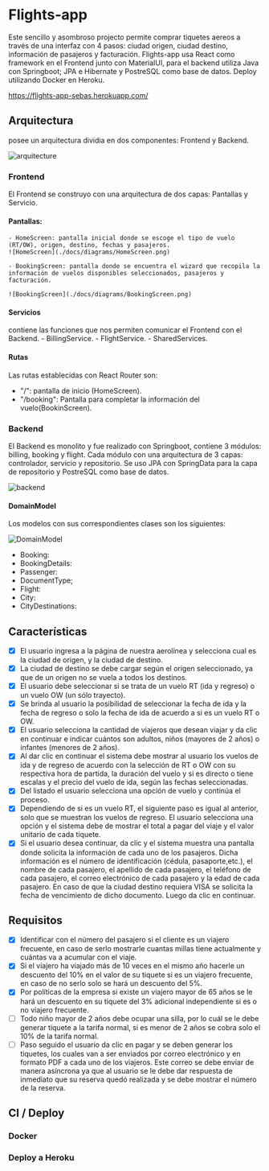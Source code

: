 # Flights-app
Este sencillo y asombroso projecto permite comprar tiquetes aereos a través de una interfaz con 4 pasos: ciudad origen, ciudad destino, información de  pasajeros y facturación. Flights-app usa React como framework en el Frontend junto con MaterialUI, para el backend utiliza Java con Springboot; JPA e Hibernate y PostreSQL como base de datos. Deploy utilizando Docker en Heroku.

https://flights-app-sebas.herokuapp.com/

## Arquitectura
posee un arquitectura dividia en dos componentes: Frontend y Backend.

![arquitecture](./docs/diagrams/Architecture.png)

### Frontend
El Frontend se construyo con una arquitectura de dos capas: Pantallas y Servicio.

#### Pantallas:

    - HomeScreen: pantalla inicial donde se escoge el tipo de vuelo (RT/OW), origen, destino, fechas y pasajeros.
    ![HomeScreen](./docs/diagrams/HomeScreen.png)

    - BookingScreen: pantalla donde se encuentra el wizard que recopila la información de vuelos disponibles seleccionados, pasajeros y facturación.

    ![BookingScreen](./docs/diagrams/BookingScreen.png)
        
#### Servicios 
contiene las funciones que nos permiten comunicar el Frontend con el Backend.
    - BillingService.
    - FlightService.
    - SharedServices.

#### Rutas
Las rutas establecidas con React Router son:
- "/": pantalla de inicio (HomeScreen).
- "/booking": Pantalla para completar la información del vuelo(BookinScreen).

        
### Backend
El Backend  es monolito y fue realizado con Springboot, contiene 3 módulos: billing, booking y flight. Cada módulo con una arquitectura de 3 capas: controlador, servicio y repositorio. Se uso JPA con SpringData para la capa de repositorio y PostreSQL como base de datos.

![backend](./docs/diagrams/Backend.png)

#### DomainModel
Los modelos con sus correspondientes clases son los siguientes:

![DomainModel](./docs/diagrams//DomainModel.png)

- Booking:
- BookingDetails:
- Passenger:
- DocumentType;
- Flight:
- City:
- CityDestinations:
## Características
- [x] El usuario ingresa a la página de nuestra aerolínea y selecciona cual es la ciudad de origen, y la ciudad de destino.
- [x] La ciudad de destino se debe cargar según el origen seleccionado, ya que de un origen no se vuela a todos los destinos.
- [x] El usuario debe seleccionar si se trata de un vuelo RT (ida y regreso) o un vuelo OW (un sólo trayecto).
- [x] Se brinda al usuario la posibilidad de seleccionar la fecha de ida y la fecha de regreso o solo la fecha de ida de acuerdo a si es un vuelo RT o OW.
- [x] El usuario selecciona la cantidad de viajeros que desean viajar y da clic en continuar e indicar cuántos son adultos, niños (mayores de 2 años) o infantes (menores de 2 años).
- [x] Al dar clic en continuar el sistema debe mostrar al usuario los vuelos de ida y de regreso de acuerdo con la selección de RT o OW con su respectiva hora de partida, la duración del vuelo y si es directo o tiene escalas y el precio del vuelo de ida, según las fechas seleccionadas.
- [x] Del listado el usuario selecciona una opción de vuelo y continúa el proceso.
- [x] Dependiendo de si es un vuelo RT, el siguiente paso es igual al anterior, solo que se muestran los vuelos de regreso. El usuario selecciona una opción y el sistema debe de mostrar el total a pagar del viaje y el valor unitario de cada tiquete.
- [x] Si el usuario desea continuar, da clic y el sistema muestra una pantalla donde solicita la información de cada uno de los pasajeros. Dicha información es el número de identificación (cédula, pasaporte,etc.), el nombre de cada pasajero, el apellido de cada pasajero, el teléfono de cada pasajero, el correo electrónico de cada pasajero y la edad de cada pasajero. En caso de que la ciudad destino requiera VISA se solicita la fecha de vencimiento de dicho documento. Luego da clic en continuar.

## Requisitos
- [x] Identificar con el número del pasajero si el cliente es un viajero frecuente, en caso de serlo mostrarle cuantas millas tiene actualmente y cuántas va a acumular con el viaje.
- [x] Si el viajero ha viajado más de 10 veces en el mismo año hacerle un descuento del 10% en el valor de su tiquete si es un viajero frecuente, en caso de no serlo solo se hará un descuento del 5%.
- [x] Por políticas de la empresa si existe un viajero mayor de 65 años se le hará un descuento en su tiquete del 3% adicional independiente si es o no viajero frecuente.
- [ ] Todo niño mayor de 2 años debe ocupar una silla, por lo cuál se le debe generar tiquete a la tarifa normal, si es menor de 2 años se cobra solo el 10% de la tarifa normal.
- [ ] Paso seguido el usuario da clic en pagar y se deben generar los tiquetes, los cuales van a ser enviados por correo electrónico y en formato PDF a cada uno de los viajeros. Este correo se debe enviar de manera asíncrona ya que al usuario se le debe dar respuesta de inmediato que su reserva quedó realizada y se debe mostrar el número de la reserva.

## CI / Deploy

### Docker
    
### Deploy a Heroku
